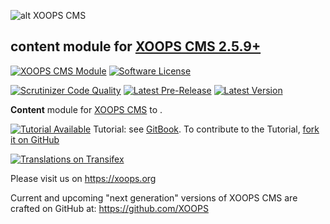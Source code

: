 ![alt XOOPS CMS](https://xoops.org/images/logoXoops4GithubRepository.png)

## content module for  [XOOPS CMS 2.5.9+](https://xoops.org)

[![XOOPS CMS Module](https://img.shields.io/badge/XOOPS%20CMS-Module-blue.svg)](https://xoops.org)
[![Software License](https://img.shields.io/badge/license-GPL-brightgreen.svg?style=flat)](http://www.gnu.org/licenses/gpl-2.0.html)

[![Scrutinizer Code Quality](https://img.shields.io/scrutinizer/g/XoopsModules25x/packmasterweb.svg?style=flat)](https://scrutinizer-ci.com/g/mambax7/packmasterweb/?branch=master)
[![Latest Pre-Release](https://img.shields.io/github/tag/XoopsModules25x/packmasterweb.svg?style=flat)](https://github.com/XoopsModules25x/packmasterweb/tags/)
[![Latest Version](https://img.shields.io/github/release/XoopsModules25x/packmasterweb.svg?style=flat)](https://github.com/XoopsModules25x/packmasterweb/releases/)

**Content** module for [XOOPS CMS](https://xoops.org) to .

[![Tutorial Available](https://xoops.org/images/tutorial-available-blue.svg)](https://xoops.gitbook.io/packmasterweb-tutorial/) Tutorial: see [GitBook](https://xoops.gitbook.io/packmasterweb-tutorial/). To contribute to the
Tutorial, [fork it on GitHub](https://github.com/XoopsDocs/packmasterweb-tutorial)

[![Translations on Transifex](https://xoops.org/images/translations-transifex-blue.svg)](https://www.transifex.com/xoops)

Please visit us on https://xoops.org

Current and upcoming "next generation" versions of XOOPS CMS are crafted on GitHub at: https://github.com/XOOPS
